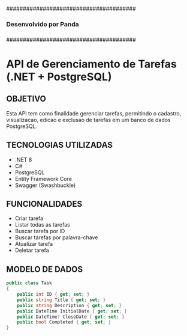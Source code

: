 #######################################
###                                 ###
###     Desenvolvido por Panda      ###
###                                 ###
#######################################



# API de Gerenciamento de Tarefas (.NET + PostgreSQL)

## OBJETIVO

Esta API tem como finalidade gerenciar tarefas, permitindo o cadastro, visualizacao, edicao e exclusao de tarefas em um banco de dados PostgreSQL.

## TECNOLOGIAS UTILIZADAS

- .NET 8
- C#
- PostgreSQL
- Entity Framework Core
- Swagger (Swashbuckle)

## FUNCIONALIDADES

- Criar tarefa
- Listar todas as tarefas
- Buscar tarefa por ID
- Buscar tarefas por palavra-chave 
- Atualizar tarefa
- Deletar tarefa

## MODELO DE DADOS

```csharp
public class Task
{
    public int ID { get; set; }
    public string Title { get; set; }
    public string Description { get; set; }
    public DateTime InitialDate { get; set; }
    public DateTime? CloseDate { get; set; }
    public bool Completed { get; set; }
}